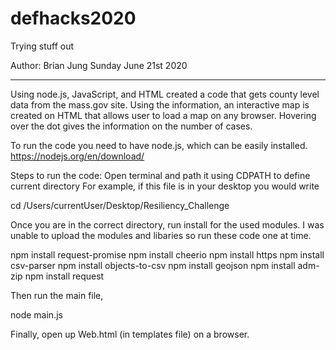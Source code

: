 # defhacks2020
Trying stuff out

Author: Brian Jung
Sunday June 21st 2020
******************

Using node.js, JavaScript, and HTML created a code that gets county level data from
the mass.gov site. Using the information, an interactive map is created on HTML that
allows user to load a map on any browser. Hovering over the dot gives the information
on the number of cases.

To run the code you need to have node.js, which can be easily installed.
https://nodejs.org/en/download/

Steps to run the code:
Open terminal and path it using CDPATH to define current directory
For example, if this file is in your desktop you would write


cd /Users/currentUser/Desktop/Resiliency_Challenge 


Once you are in the correct directory, run install for the used modules. I was unable
to upload the modules and libaries so run these code one at time. 

npm install request-promise
npm install cheerio
npm install https
npm install csv-parser
npm install objects-to-csv
npm install geojson
npm install adm-zip
npm install request


Then run the main file,


node main.js


Finally, open up Web.html (in templates file) on a browser.
